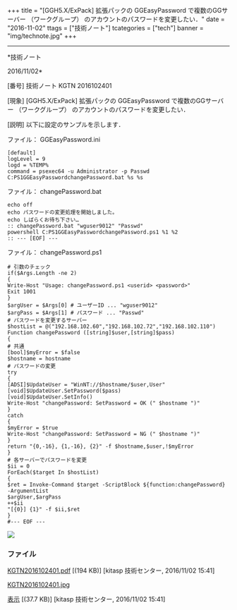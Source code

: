﻿+++
title = "[GGH5.X/ExPack] 拡張パックの GGEasyPassword で複数のGGサーバー （ワークグループ） のアカウントのパスワードを変更したい．"
date = "2016-11-02"
ttags = ["技術ノート"]
tcategories = ["tech"]
banner = "img/technote.jpg"
+++

-----------------------------------------------------------------------------------------------------------------------------

*技術ノート

2016/11/02*


[番号]
技術ノート KGTN 2016102401

[現象]
[GGH5.X/ExPack] 拡張パックの GGEasyPassword で複数のGGサーバー
（ワークグループ） のアカウントのパスワードを変更したい．

[説明]
以下に設定のサンプルを示します．

ファイル： GGEasyPassword.ini

    [default]
    logLevel = 9
    logd = %TEMP%
    command = psexec64 -u Administrator -p Passwd C:PS1GGEasyPasswordchangePassword.bat %s %s

ファイル： changePassword.bat

    echo off
    echo パスワードの変更処理を開始しました。
    echo しばらくお待ち下さい…
    :: changePassword.bat "wguser9012" "Passwd" 
    powershell C:PS1GGEasyPasswordchangePassword.ps1 %1 %2
    :: --- [EOF] ---

ファイル： changePassword.ps1

    # 引数のチェック
    if($Args.Length -ne 2)
    {
    Write-Host "Usage: changePassword.ps1 <userid> <password>" 
    Exit 1001
    }
    $argUser = $Args[0] # ユーザーID ... "wguser9012" 
    $argPass = $Args[1] # パスワード ... "Passwd" 
    # パスワードを変更するサーバー
    $hostList = @("192.168.102.60","192.168.102.72","192.168.102.110")
    Function changePassword ([string]$user,[string]$pass)
    {
    # 共通
    [bool]$myError = $false
    $hostname = hostname
    # パスワードの変更
    try
    {
    [ADSI]$UpdateUser = "WinNT://$hostname/$user,User" 
    [void]$UpdateUser.SetPassword($pass)
    [void]$UpdateUser.SetInfo()
    Write-Host "changePassword: SetPassword = OK (" $hostname ")" 
    }
    catch
    {
    $myError = $true
    Write-Host "changePassword: SetPassword = NG (" $hostname ")" 
    }
    return "{0,-16}, {1,-16}, {2}" -f $hostname,$user,!$myError
    }
    # 各サーバーでパスワードを変更
    $ii = 0
    ForEach($target In $hostList)
    {
    $ret = Invoke-Command $target -ScriptBlock ${function:changePassword} -ArgumentList
    $argUser,$argPass
    ++$ii
    "[{0}] {1}" -f $ii,$ret
    }
    #--- EOF ---

![](http://techreport.kitasp.net/attachments/download/3178/KGTN2016102401.jpg)


### ファイル

 
 


[KGTN2016102401.pdf](http://techreport.kitasp.net/attachments/download/3177/KGTN2016102401.pdf)
 [(194 KB)] [kitasp 技術センター, 2016/11/02
15:41]

[KGTN2016102401.jpg](http://techreport.kitasp.net/attachments/download/3178/KGTN2016102401.jpg)

[表示](http://techreport.kitasp.net/attachments/3178/KGTN2016102401.jpg "表示")
 [(37.7 KB)] [kitasp 技術センター, 2016/11/02
15:41]


 


 

